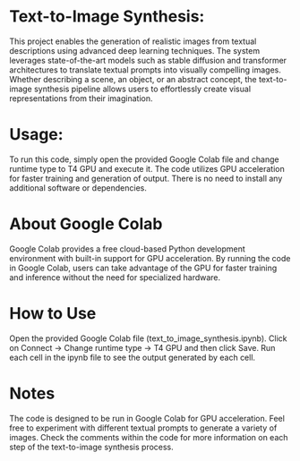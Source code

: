 # Text-to-Image Synthesis:
This project enables the generation of realistic images from textual descriptions using advanced deep learning techniques. The system leverages state-of-the-art models such as stable diffusion and transformer architectures to translate textual prompts into visually compelling images. Whether describing a scene, an object, or an abstract concept, the text-to-image synthesis pipeline allows users to effortlessly create visual representations from their imagination.

# Usage:
To run this code, simply open the provided Google Colab file and change runtime type to T4 GPU and execute it. The code utilizes GPU acceleration for faster training and generation of output. There is no need to install any additional software or dependencies.

# About Google Colab
Google Colab provides a free cloud-based Python development environment with built-in support for GPU acceleration. By running the code in Google Colab, users can take advantage of the GPU for faster training and inference without the need for specialized hardware.

# How to Use
Open the provided Google Colab file (text_to_image_synthesis.ipynb).
Click on Connect -> Change runtime type -> T4 GPU and then click Save.
Run each cell in the ipynb file to see the output generated by each cell.

# Notes
The code is designed to be run in Google Colab for GPU acceleration.
Feel free to experiment with different textual prompts to generate a variety of images.
Check the comments within the code for more information on each step of the text-to-image synthesis process.
